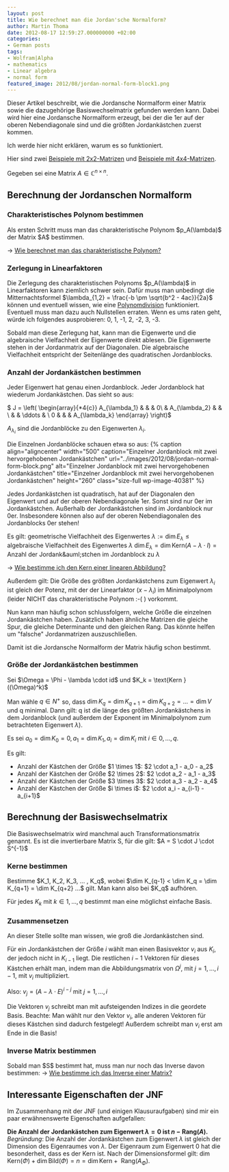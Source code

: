 ```yaml
---
layout: post
title: Wie berechnet man die Jordan'sche Normalform?
author: Martin Thoma
date: 2012-08-17 12:59:27.000000000 +02:00
categories:
- German posts
tags:
- Wolfram|Alpha
- mathematics
- Linear algebra
- normal form
featured_image: 2012/08/jordan-normal-form-block1.png
---
```

Dieser Artikel beschreibt, wie die Jordansche Normalform einer Matrix sowie die dazugeh&ouml;rige Basiswechselmatrix gefunden werden kann. Dabei wird hier eine Jordansche Normalform erzeugt, bei der die 1er auf der oberen Nebendiagonale sind und die gr&ouml;&szlig;ten Jordank&auml;stchen zuerst kommen.

Ich werde hier nicht erkl&auml;ren, warum es so funktioniert.

Hier sind zwei <a href="http://martin-thoma.com/jordansche-normalform-2x2-matrizen/" title="Jordansche Normalform: 2&times;2 Matrizen">Beispiele mit 2x2-Matrizen</a> und <a href="http://martin-thoma.com/jordansche-normalform-4x4-matrizen/" title="Jordansche Normalform: 4&times;4 Matrizen">Beispiele mit 4x4-Matrizen</a>.

Gegeben sei eine Matrix $A \in \mathbb{C}^{n \times n}$.

<h2>Berechnung der Jordanschen Normalform</h2>
<h3>Charakteristisches Polynom bestimmen</h3>
Als ersten Schritt muss man das charakteristische Polynom $p_A(\lambda)$ der Matrix $A$ bestimmen.

&rarr; <a href="http://martin-thoma.com/wie-berechnet-man-das-charakteristische-polynom/" title="Wie berechnet man das charakteristische Polynom?">Wie berechnet man das charakteristische Polynom?</a>

<h3>Zerlegung in Linearfaktoren</h3>
Die Zerlegung des charakteristischen Polynoms $p_A(\lambda)$ in Linearfaktoren kann ziemlich schwer sein. Daf&uuml;r muss man unbedingt die Mitternachtsformel $\lambda_{1,2} = \frac{-b \pm \sqrt{b^2 - 4ac}}{2a}$ k&ouml;nnen und eventuell wissen, wie eine <a href="http://de.wikipedia.org/wiki/Polynomdivision#Manueller_Ablauf">Polynomdivision</a> funktioniert. Eventuell muss man dazu auch Nullstellen erraten. Wenn es ums raten geht, w&uuml;rde ich folgendes ausprobieren: 0, 1, -1, 2, -2, 3, -3.

Sobald man diese Zerlegung hat, kann man die Eigenwerte und die algebraische Vielfachheit der Eigenwerte direkt ablesen. Die Eigenwerte stehen in der Jordanmatrix auf der Diagonalen. Die algebraische Vielfachheit entspricht der Seitenl&auml;nge des quadratischen Jordanblocks.

<h3>Anzahl der Jordank&auml;stchen bestimmen</h3>
Jeder Eigenwert hat genau einen Jordanblock. Jeder Jordanblock hat wiederum Jordank&auml;stchen. Das sieht so aus:

$  J = 
    \left(
      \begin{array}{*4{c}}
        A_{\lambda_1} &               &        & 0\\
                      & A_{\lambda_2} &        &  \\
                      &               & \ddots &  \\
           0          &               &        & A_{\lambda_k}
      \end{array}
    \right)$

$A_{\lambda_i}$ sind die Jordanbl&ouml;cke zu den Eigenwerten $\lambda_i$.

Die Einzelnen Jordanbl&ouml;cke schauen etwa so aus:
{% caption align="aligncenter" width="500" caption="Einzelner Jordanblock mit zwei hervorgehobenen Jordank&auml;stchen" url="../images/2012/08/jordan-normal-form-block.png" alt="Einzelner Jordanblock mit zwei hervorgehobenen Jordank&auml;stchen" title="Einzelner Jordanblock mit zwei hervorgehobenen Jordank&auml;stchen" height="260" class="size-full wp-image-40381" %}

Jedes Jordank&auml;stchen ist quadratisch, hat auf der Diagonalen den Eigenwert und auf der oberen Nebendiagonale 1er. Sonst sind nur 0er im Jordank&auml;stchen. Au&szlig;erhalb der Jordank&auml;stchen sind im Jordanblock nur 0er. Insbesondere k&ouml;nnen also auf der oberen Nebendiagonalen des Jordanblocks 0er stehen!

Es gilt:
$\text{geometrische Vielfachheit des Eigenwertes } \lambda := \dim E_\lambda \leq \text{algebraische Vielfachheit des Eigenwertes } \lambda$ 
$\dim E_\lambda = \dim \text{Kern}(A - \lambda \cdot I) = \text{Anzahl der Jordank&auml;stchen im Jordanblock zu } \lambda$

&rarr; <a href="http://martin-thoma.com/wie-bestimme-ich-den-kern-einer-linearen-abbildung/" title="Wie bestimme ich den Kern einer linearen Abbildung?">Wie bestimme ich den Kern einer linearen Abbildung?</a>

Au&szlig;erdem gilt:
Die Gr&ouml;&szlig;e des gr&ouml;&szlig;ten Jordank&auml;stchens zum Eigenwert $\lambda_i$ ist gleich der Potenz, mit der der Linearfaktor $(x-\lambda_i)$ im Minimalpolynom (leider NICHT das charakteristische Polynom :-( ) vorkommt.

Nun kann man h&auml;ufig schon schlussfolgern, welche Gr&ouml;&szlig;e die einzelnen Jordank&auml;stchen haben. 
Zus&auml;tzlich haben &auml;hnliche Matrizen die gleiche Spur, die gleiche Determinante und den gleichen Rang. Das k&ouml;nnte helfen um "falsche" Jordanmatrizen auszuschlie&szlig;en.

Damit ist die Jordansche Normalform der Matrix h&auml;ufig schon bestimmt.

<h3>Gr&ouml;&szlig;e der Jordank&auml;stchen bestimmen</h3>
Sei $\Omega = \Phi - \lambda \cdot id$ und
$K_k = \text{Kern } ((\Omega)^k)$

Man w&auml;hle $q \in N^+$ so, dass $\dim K_q = \dim K_{q+1} = \dim K_{q+2} = ... = \dim V$ und q minimal.
Dann gilt: 
q ist die l&auml;nge des gr&ouml;&szlig;ten Jordank&auml;stchens in dem Jordanblock (und au&szlig;erdem der Exponent im Minimalpolynom zum betrachteten Eigenwert $\lambda$).

Es sei $a_0 = \dim K_0 = 0, a_1 = \dim K_1, a_i = \dim K_i$ mit $i \in 0, ..., q$.

Es gilt:
<ul>
  <li>Anzahl der K&auml;stchen der Gr&ouml;&szlig;e $1 \times 1$: $2 \cdot a_1 - a_0 - a_2$</li>
  <li>Anzahl der K&auml;stchen der Gr&ouml;&szlig;e $2 \times 2$: $2 \cdot a_2 - a_1 - a_3$</li>
  <li>Anzahl der K&auml;stchen der Gr&ouml;&szlig;e $3 \times 3$: $2 \cdot a_3 - a_2 - a_4$</li>
  <li>Anzahl der K&auml;stchen der Gr&ouml;&szlig;e $i \times i$: $2 \cdot a_i - a_{i-1} - a_{i+1}$</li>
</ul>

<h2>Berechnung der Basiswechselmatrix</h2>
Die Basiswechselmatrix wird manchmal auch Transformationsmatrix genannt. Es ist die invertierbare Matrix S, f&uuml;r die gilt:
$A = S \cdot J \cdot S^{-1}$

<h3>Kerne bestimmen</h3>
Bestimme $K_1, K_2, K_3, ... , K_q$, wobei 
$\dim K_{q-1} < \dim K_q = \dim K_{q+1} = \dim K_{q+2} ...$ 
gilt. Man kann also bei $K_q$ aufh&ouml;ren.

F&uuml;r jedes $K_k$ mit $k \in 1, ..., q$ bestimmt man eine m&ouml;glichst einfache Basis.

<h3>Zusammensetzen</h3>
An dieser Stelle sollte man wissen, wie gro&szlig; die Jordank&auml;stchen sind.

F&uuml;r ein Jordank&auml;stchen der Gr&ouml;&szlig;e $i$ w&auml;hlt man einen Basisvektor $v_i$ aus $K_i$, der jedoch nicht in $K_{i-1}$ liegt. Die restlichen $i-1$ Vektoren f&uuml;r dieses K&auml;stchen erh&auml;lt man, indem man die Abbildungsmatrix von $\Omega^{j}$, mit $j = 1, ..., i-1$, mit $v_i$ multipliziert. 

Also: 
$v_j = (A - \lambda \cdot E)^{i-j}$ mit $j = 1, ..., i$

Die Vektoren $v_j$ schreibt man mit aufsteigenden Indizes in die geordete Basis.
Beachte: Man w&auml;hlt nur den Vektor $v_i$, alle anderen Vektoren f&uuml;r dieses K&auml;stchen sind dadurch festgelegt! Au&szlig;erdem schreibt man $v_i$ erst am Ende in die Basis!

<h3>Inverse Matrix bestimmen</h3>
Sobald man $S$ bestimmt hat, muss man nur noch das Inverse davon bestimmen:
&rarr; <a href="http://martin-thoma.com/wie-bestimme-ich-das-inverse-einer-matrix/" title="Wie bestimme ich das Inverse einer Matrix?">Wie bestimme ich das Inverse einer Matrix?</a>

<h2>Interessante Eigenschaften der JNF</h2>
Im Zusammenhang mit der JNF (und einigen Klausuraufgaben) sind mir ein paar erw&auml;hnenswerte Eigenschaften aufgefallen:

<strong>Die Anzahl der Jordank&auml;stchen zum Eigenwert $\lambda = 0$ ist $n - \text{Rang}(A)$.</strong>
<em>Begr&uuml;ndung</em>: Die Anzahl der Jordank&auml;stchen zum Eigenwert $\lambda$ ist gleich der Dimension des Eigenraumes von $\lambda$. Der Eigenraum zum Eigenwert 0 hat die besonderheit, dass es der Kern ist. Nach der Dimensionsformel gilt: 
$\dim \text{Kern}(\Phi) + \dim \text{Bild}(\Phi) = n = \dim \text{Kern} + \text{ Rang}(A_\Phi)$.
